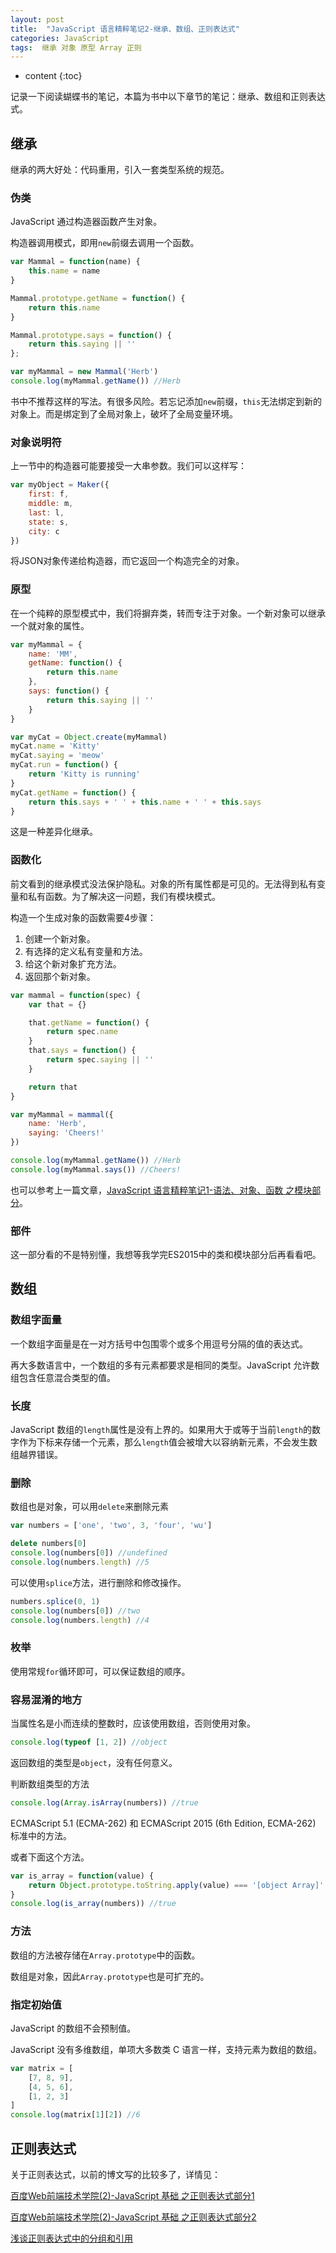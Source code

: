 ```yaml
---
layout: post
title:  "JavaScript 语言精粹笔记2-继承、数组、正则表达式"
categories: JavaScript
tags:  继承 对象 原型 Array 正则
---
```


* content
{:toc}

记录一下阅读蝴蝶书的笔记，本篇为书中以下章节的笔记：继承、数组和正则表达式。




## 继承

继承的两大好处：代码重用，引入一套类型系统的规范。

### 伪类

JavaScript 通过构造器函数产生对象。

构造器调用模式，即用`new`前缀去调用一个函数。

```js
var Mammal = function(name) {
    this.name = name
}

Mammal.prototype.getName = function() {
    return this.name
}

Mammal.prototype.says = function() {
    return this.saying || ''
};

var myMammal = new Mammal('Herb')
console.log(myMammal.getName()) //Herb
```

书中不推荐这样的写法。有很多风险。若忘记添加`new`前缀，`this`无法绑定到新的对象上。而是绑定到了全局对象上，破坏了全局变量环境。

### 对象说明符

上一节中的构造器可能要接受一大串参数。我们可以这样写：

```js
var myObject = Maker({
    first: f,
    middle: m,
    last: l,
    state: s,
    city: c
})
```

将JSON对象传递给构造器，而它返回一个构造完全的对象。

### 原型

在一个纯粹的原型模式中，我们将摒弃类，转而专注于对象。一个新对象可以继承一个就对象的属性。

```js
var myMammal = {
    name: 'MM',
    getName: function() {
        return this.name
    },
    says: function() {
        return this.saying || ''
    }
}

var myCat = Object.create(myMammal)
myCat.name = 'Kitty'
myCat.saying = 'meow'
myCat.run = function() {
    return 'Kitty is running'
}
myCat.getName = function() {
    return this.says + ' ' + this.name + ' ' + this.says
}
```

这是一种差异化继承。

### 函数化

前文看到的继承模式没法保护隐私。对象的所有属性都是可见的。无法得到私有变量和私有函数。为了解决这一问题，我们有模块模式。

构造一个生成对象的函数需要4步骤：

1. 创建一个新对象。
2. 有选择的定义私有变量和方法。
3. 给这个新对象扩充方法。
4. 返回那个新对象。

```js
var mammal = function(spec) {
    var that = {}

    that.getName = function() {
        return spec.name
    }
    that.says = function() {
        return spec.saying || ''
    }

    return that
}

var myMammal = mammal({
    name: 'Herb',
    saying: 'Cheers!'
})

console.log(myMammal.getName()) //Herb
console.log(myMammal.says()) //Cheers!
```

也可以参考上一篇文章，[JavaScript 语言精粹笔记1-语法、对象、函数 之模块部分](http://liaohai.github.io/2016/06/07/JavaScript-good-parts-note1/#section-34)。

### 部件

这一部分看的不是特别懂，我想等我学完ES2015中的类和模块部分后再看看吧。

## 数组

### 数组字面量

一个数组字面量是在一对方括号中包围零个或多个用逗号分隔的值的表达式。

再大多数语言中，一个数组的多有元素都要求是相同的类型。JavaScript 允许数组包含任意混合类型的值。

### 长度

JavaScript 数组的`length`属性是没有上界的。如果用大于或等于当前`length`的数字作为下标来存储一个元素，那么`length`值会被增大以容纳新元素，不会发生数组越界错误。

### 删除

数组也是对象，可以用`delete`来删除元素

```js
var numbers = ['one', 'two', 3, 'four', 'wu']

delete numbers[0]
console.log(numbers[0]) //undefined
console.log(numbers.length) //5
```

可以使用`splice`方法，进行删除和修改操作。

```js
numbers.splice(0, 1)
console.log(numbers[0]) //two
console.log(numbers.length) //4
```

### 枚举

使用常规`for`循环即可，可以保证数组的顺序。

### 容易混淆的地方

当属性名是小而连续的整数时，应该使用数组，否则使用对象。

```js
console.log(typeof [1, 2]) //object
```

返回数组的类型是`object`，没有任何意义。

判断数组类型的方法

```js
console.log(Array.isArray(numbers)) //true
```
ECMAScript 5.1 (ECMA-262) 和 ECMAScript 2015 (6th Edition, ECMA-262) 标准中的方法。

或者下面这个方法。
```js
var is_array = function(value) {
    return Object.prototype.toString.apply(value) === '[object Array]'
}
console.log(is_array(numbers)) //true
```

### 方法

数组的方法被存储在`Array.prototype`中的函数。

数组是对象，因此`Array.prototype`也是可扩充的。

### 指定初始值

JavaScript 的数组不会预制值。

JavaScript 没有多维数组，单项大多数类 C 语言一样，支持元素为数组的数组。

```js
var matrix = [
    [7, 8, 9],
    [4, 5, 6],
    [1, 2, 3]
]
console.log(matrix[1][2]) //6
```

## 正则表达式

关于正则表达式，以前的博文写的比较多了，详情见：

[百度Web前端技术学院(2)-JavaScript 基础 之正则表达式部分1](http://liaohai.github.io/2015/04/22/baidu-ife-2-javascript/#section-10)

[百度Web前端技术学院(2)-JavaScript 基础 之正则表达式部分2](http://liaohai.github.io/2015/04/22/baidu-ife-2-javascript/#section-12)

[浅谈正则表达式中的分组和引用](http://liaohai.github.io/2016/05/06/regular-expression-group/)
